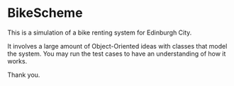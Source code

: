 # BikeScheme

This is a simulation of a bike renting system for Edinburgh City.

It involves a large amount of Object-Oriented ideas with classes that model the system. You may run the test cases to have an understanding of how it works.

Thank you.
